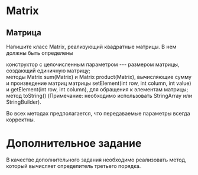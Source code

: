 # Matrix
## Матрица
Напишите класс Matrix, реализующий квадратные матрицы. В нем должны быть определены

конструктор с целочисленным параметром --- размером матрицы, создающий единичную матрицу;	
методы Matrix sum(Matrix) и Matrix product(Matrix), вычисляющие сумму и произведение матриц	
матрицы setElement(int row, int column, int value) и getElement(int row, int column), для 	обращения к 	элементам матрицы;
метод 	toString() (Примечание: необходимо использовать StringArray или StringBuilder).

Во всех методах предполагается, что передаваемые параметры всегда корректны.
# Дополнительное задание
В качестве дополнительного задания необходимо реализовать метод, который вычисляет определитель третьего порядка.
